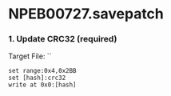# NPEB00727.savepatch

### 1. Update CRC32 (required)

Target File: ``

```
set range:0x4,0x2BB
set [hash]:crc32
write at 0x0:[hash]
```

